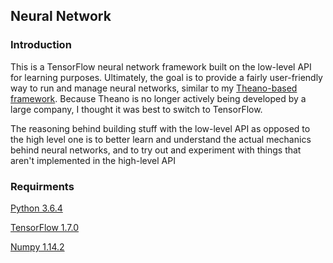 ## Neural Network

### Introduction
This is a TensorFlow neural network framework built on the low-level API for learning purposes.
Ultimately, the goal is to provide a fairly user-friendly way to run and manage neural networks,
similar to my [Theano-based framework](https://github.com/pogrmman/NeuralNet). Because Theano is
no longer actively being developed by a large company, I thought it was best to switch to
TensorFlow.


The reasoning behind building stuff with the low-level API as opposed to the high level one is to
better learn and understand the actual mechanics behind neural networks, and to try out and experiment
with things that aren't implemented in the high-level API

### Requirments
[Python 3.6.4](https://www.python.org/)


[TensorFlow 1.7.0](https://www.tensorflow.org/)


[Numpy 1.14.2](http://www.numpy.org/)